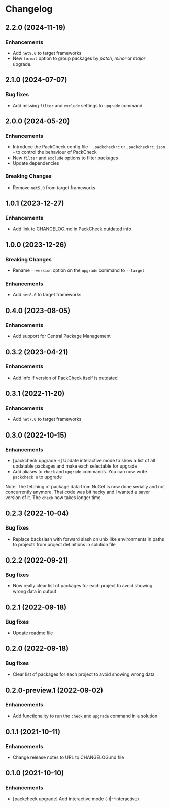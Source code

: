 # Changelog

## 2.2.0 (2024-11-19)

### Enhancements
* Add `net9.0` to target frameworks
* New `format` option to group packages by *patch*, *minor* or *major* upgrade.

## 2.1.0 (2024-07-07)

### Bug fixes
* Add missing `filter` and `exclude` settings to `upgrade` command

## 2.0.0 (2024-05-20)

### Enhancements
* Introduce the PackCheck config file - `.packcheckrc` or `.packcheckrc.json` - to control the behaviour of PackCheck
* New `filter` and `exclude` options to filter packages
* Update dependencies

### Breaking Changes
* Remove `net5.0` from target frameworks

## 1.0.1 (2023-12-27)

### Enhancements
* Add link to CHANGELOG.md in PackCheck outdated info

## 1.0.0 (2023-12-26)

### Breaking Changes
* Rename `--version` option on the `upgrade` command to `--target`

### Enhancements
* Add `net8.0` to target frameworks

## 0.4.0 (2023-08-05)

### Enhancements
* Add support for Central Package Management

## 0.3.2 (2023-04-21)

### Enhancements
* Add info if version of PackCheck itself is outdated

## 0.3.1 (2022-11-20)

### Enhancements
* Add `net7.0` to target frameworks

## 0.3.0 (2022-10-15)

### Enhancements
* [packcheck upgrade -i] Update interactive mode to show a list of all updatable packages and make each selectable for upgrade
* Add aliases to `check` and `upgrade` commands. You can now write `packcheck u` to upgrade

Note: The fetching of package data from NuGet is now done serially and not concurrently anymore. That code was bit hacky and I wanted a saver version of it. The `check` now takes longer time.

## 0.2.3 (2022-10-04)

### Bug fixes
* Replace backslash with forward slash on unix like environments in paths to projects from project definitions in solution file

## 0.2.2 (2022-09-21)

### Bug fixes
* Now really clear list of packages for each project to avoid showing wrong data in output

## 0.2.1 (2022-09-18)

### Bug fixes
* Update readme file

## 0.2.0 (2022-09-18)

### Bug fixes
* Clear list of packages for each project to avoid showing wrong data

## 0.2.0-preview.1 (2022-09-02)

### Enhancements
* Add functionality to run the `check` and `upgrade` command in a solution

## 0.1.1 (2021-10-11)

### Enhancements
* Change release notes to URL to CHANGELOG.md file

## 0.1.0 (2021-10-10)

### Enhancements
* [packcheck upgrade] Add interactive mode (-i|--interactive)
